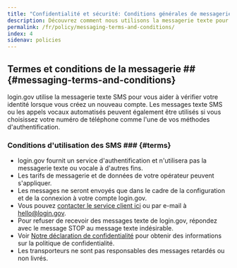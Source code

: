 ```yaml
---
title: "Confidentialité et sécurité: Conditions générales de messagerie"
description: Découvrez comment nous utilisons la messagerie texte pour l'authentification.
permalink: /fr/policy/messaging-terms-and-conditions/
index: 4
sidenav: policies
---
```

## Termes et conditions de la messagerie ## {#messaging-terms-and-conditions}

login.gov utilise la messagerie texte SMS pour vous aider à vérifier votre identité lorsque vous créez un nouveau compte. Les messages texte SMS ou les appels vocaux automatisés peuvent également être utilisés si vous choisissez votre numéro de téléphone comme l'une de vos méthodes d'authentification.

### Conditions d'utilisation des SMS ### {#terms}

* login.gov fournit un service d'authentification et n'utilisera pas la messagerie texte ou vocale à d'autres fins.
* Les tarifs de messagerie et de données de votre opérateur peuvent s'appliquer.
* Les messages ne seront envoyés que dans le cadre de la configuration et de la connexion à votre compte login.gov.
* Vous pouvez [contacter le service client ici](/fr/contact/) ou par e-mail à [hello@login.gov](mailto:hello@login.gov).
* Pour refuser de recevoir des messages texte de login.gov, répondez avec le message STOP au message texte indésirable.
* Voir [Notre déclaration de confidentialité](/fr/policy/our-privacy-act-statement/) pour obtenir des informations sur la politique de confidentialité.
* Les transporteurs ne sont pas responsables des messages retardés ou non livrés.
